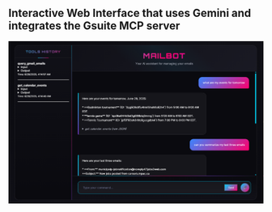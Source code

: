 ## Interactive Web Interface that uses Gemini and integrates the Gsuite MCP server

![Demo](demo.png)
